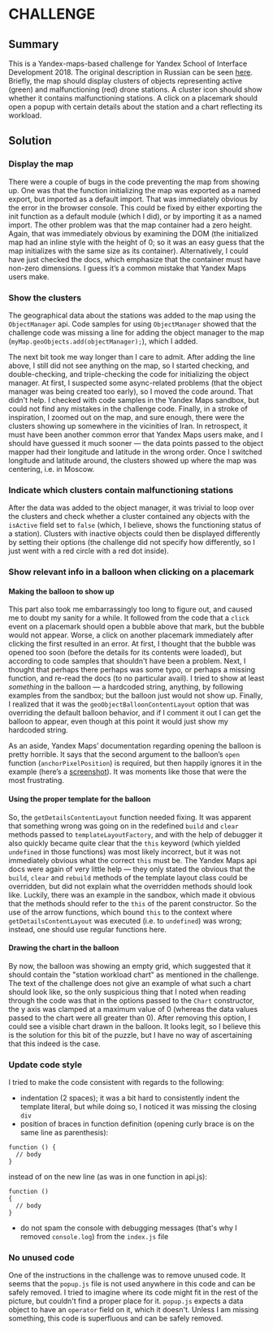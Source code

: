 # CHALLENGE

## Summary
This is a Yandex-maps-based challenge for Yandex School of Interface Development 2018. The original description in Russian can be seen [here](docs/challenge-description.md). Briefly, the map should display clusters of objects representing active (green) and malfunctioning (red) drone stations. A cluster icon should show whether it contains malfunctioning stations. A click on a placemark should open a popup with certain details about the station and a chart reflecting its workload.

## Solution

### Display the map

There were a couple of bugs in the code preventing the map from showing up. One was that the function initializing the map was exported as a named export, but imported as a default import. That was immediately obvious by the error in the browser console. This could be fixed by either exporting the init function as a default module (which I did), or by importing it as a named import. The other problem was that the map container had a zero height. Again, that was immediately obvious by examining the DOM (the initialized map had an inline style with the height of 0; so it was an easy guess that the map initializes with the same size as its container). Alternatively, I could have just checked the docs, which emphasize that the container must have non-zero dimensions. I guess it’s a common mistake that Yandex Maps users make.

### Show the clusters

The geographical data about the stations was added to the map using the `ObjectManager` api. Code samples for using `ObjectManager` showed that the challenge code was missing a line for adding the object manager to the map (`myMap.geoObjects.add(objectManager);`), which I added.

The next bit took me way longer than I care to admit. After adding the line above, I still did not see anything on the map, so I started checking, and double-checking, and triple-checking the code for initializing the object manager. At first, I suspected some async-related problems (that the object manager was being created too early), so I moved the code around. That didn't help. I checked with code samples in the Yandex Maps sandbox, but could not find any mistakes in the challenge code. Finally, in a stroke of inspiration, I zoomed out on the map, and sure enough, there were the clusters showing up somewhere in the vicinities of Iran. In retrospect, it must have been another common error that Yandex Maps users make, and I should have guessed it much sooner — the data points passed to the object mapper had their longitude and latitude in the wrong order. Once I switched longitude and latitude around, the clusters showed up where the map was centering, i.e. in Moscow.

### Indicate which clusters contain malfunctioning stations

After the data was added to the object manager, it was trivial to loop over the clusters and check whether a cluster contained any objects with the `isActive` field set to `false` (which, I believe, shows the functioning status of a station). Clusters with inactive objects could then be displayed differently by setting their options (the challenge did not specify how differently, so I just went with a red circle with a red dot inside).

### Show relevant info in a balloon when clicking on a placemark

#### Making the balloon to show up

This part also took me embarrassingly too long to figure out, and caused me to doubt my sanity for a while. It followed from the code that a `click` event on a placemark should open a bubble above that mark, but the bubble would not appear. Worse, a click on another placemark immediately after clicking the first resulted in an error. At first, I thought that the bubble was opened too soon (before the details for its contents were loaded), but according to code samples that shouldn't have been a problem. Next, I thought that perhaps there perhaps was some typo, or perhaps a missing function, and re-read the docs (to no particular avail). I tried to show at least _something_ in the balloon — a hardcoded string, anything, by following examples from the sandbox; but the balloon just would not show up. Finally, I realized that it was the `geoObjectBalloonContentLayout` option that was overriding the default balloon behavior, and if I comment it out I can get the balloon to appear, even though at this point it would just show my hardcoded string.

As an aside, Yandex Maps’ documentation regarding opening the balloon is pretty horrible. It says that the second argument to the balloon’s `open` function (`anchorPixelPosition`) is required, but then happily ignores it in the example  (here’s a [screenshot](https://i.imgur.com/T82Tzcl.png)). It was moments like those that were the most frustrating.

#### Using the proper template for the balloon

So, the `getDetailsContentLayout` function needed fixing. It was apparent that something wrong was going on in the redefined `build` and `clear` methods passed to `templateLayoutFactory`, and with the help of debugger it also quickly became quite clear that the `this` keyword (which yielded `undefined` in those functions) was most likely incorrect,  but it was not immediately obvious what the correct `this` must be. The Yandex Maps api docs were again of very little help — they only stated the obvious that the `build`, `clear` and `rebuild` methods of the template layout class could be overridden, but did not explain what the overridden methods should look like. Luckily, there was an example in the sandbox, which made it obvious that the methods should refer to the `this` of the parent constructor. So the use of the arrow functions, which bound `this` to the context where `getDetailsContentLayout` was executed (i.e. to `undefined`) was wrong; instead, one should use regular functions here.

#### Drawing the chart in the balloon

By now, the balloon was showing an empty grid, which suggested that it should contain the "station workload chart" as mentioned in the challenge. The text of the challenge does not give an example of what such a chart should look like, so the only suspicious thing that I noted when reading through the code was that in the options passed to the `Chart` constructor, the y axis was clamped at a maximum value of 0 (whereas the data values passed to the chart were all greater than 0). After removing this option, I could see a visible chart drawn in the balloon. It looks legit, so I believe this is the solution for this bit of the puzzle, but I have no way of ascertaining that this indeed is the case.

### Update code style
I tried to make the code consistent with regards to the following:
- indentation (2 spaces); it was a bit hard to consistently indent the template literal, but while doing so, I noticed it was missing the closing `div`
- position of braces in function definition (opening curly brace is on the same line as parenthesis):

```
function () {
  // body
}
```
instead of on the new line (as was in one function in api.js):
```
function ()
{
  // body
}
```
- do not spam the console with debugging messages (that's why I removed `console.log`) from the `index.js` file

### No unused code
One of the instructions in the challenge was to remove unused code. It seems that the `popup.js` file is not used anywhere in this code and can be safely removed. I tried to imagine where its code might fit in the rest of the picture, but couldn't find a proper place for it. `popup.js` expects a data object to have an `operator` field on it, which it doesn't. Unless I am missing something, this code is superfluous and can be safely removed.
